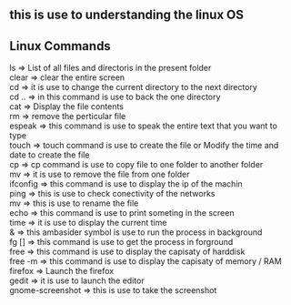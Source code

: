 ## this is use to understanding the linux OS


## Linux Commands

ls 	=> List of all files and directoris in the present folder<br>
clear   => clear the entire screen<br>
cd 	=> it is use to change the current directory  to the next directory<br>
cd ..   => in this command is use to back the one directory<br>
cat 	=> Display the file contents<br>
rm 	=> remove the perticular file<br>
espeak 	=> this command is use to speak the entire text that you want to type<br>
touch 	=> touch command is use to create the file   or Modify the time and date to create the file  <br>
cp 	=> cp command is use to copy file to one folder to another folder<br>
mv 	=> it is use to remove the file from one folder<br>
ifconfig => this command is use to display the ip of the machin<br>
ping 	=>  this is use to check conectivity of the networks<br>
mv 	=> this is use to rename the file<br>
echo 	=> this command is use to print someting in the screen</br>
time 	=> it is use to display the current time</br>
& 	=> this ambasider symbol is use to run the process in background</br>
fg []   => this command is use to get the process in forground</br>
free    => this command is use to display the capisaty of harddisk </br>
free -m => this command is use to display the capisaty of memory / RAM</br>
firefox => Launch the firefox</br>
gedit   => it is use to launch the editor</br>
gnome-screenshot => this is use to take the screenshot</br>

